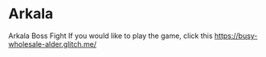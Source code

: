 # Arkala
Arkala Boss Fight
If you would like to play the game, click this https://busy-wholesale-alder.glitch.me/
